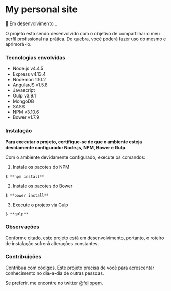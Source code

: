 # My personal site
:grimacing: Em desenvolvimento...

O projeto está sendo desenvolvido com o objetivo de compartilhar o meu perfil profissional na prática. De quebra, você poderá fazer uso do mesmo e aprimorá-lo.

### Tecnologias envolvidas

* Node.js v4.4.5
* Express v4.13.4
* Nodemon 1.10.2
* AngularJS v1.5.8
* Javascript
* Gulp v3.9.1
* MongoDB
* SASS
* NPM v3.10.6
* Bower v1.7.9

### Instalação

**Para executar o projeto, certifique-se de que o ambiente esteja devidamente configurado: Node.js, NPM, Bower e Gulp.**

Com o ambiente devidamente configurado, execute os comandos:

1. Instale os pacotes do NPM

`$ **npm install**`

2. Instale os pacotes do Bower

`$ **bower install**`

3. Execute o projeto via Gulp

`$ **gulp**`

### Observações

Conforme citado, este projeto está em desenvolvimento, portanto, o roteiro de instalação sofrerá alterações constantes.

### Contribuições

Contribua com códigos. Este projeto precisa de você para acrescentar conhecimento no dia-a-dia de outras pessoas.

Se preferir, me encontre no twitter <a href="//twitter.com/felippem" target="_blank">@felippem</a>.